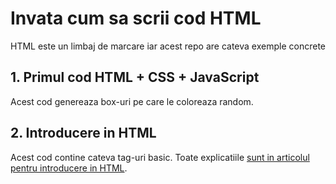 # Invata cum sa scrii cod HTML

HTML este un limbaj de marcare iar acest repo are cateva exemple concrete

## 1. Primul cod HTML + CSS + JavaScript

Acest cod genereaza box-uri pe care le coloreaza random.

## 2. Introducere in HTML

Acest cod contine cateva tag-uri basic. Toate explicatiile [sunt in articolul pentru introducere in HTML](https://www.coltulprogramatorului.ro/articole/html-incepatori-7-principii).
